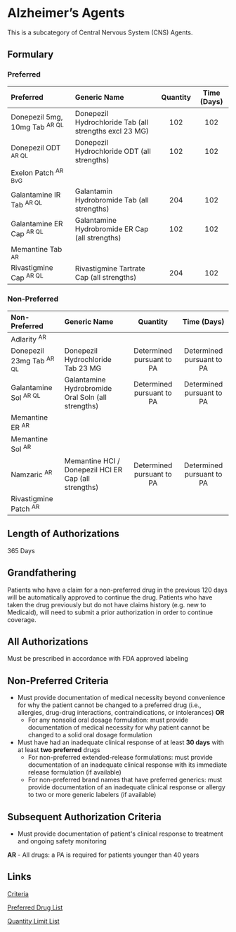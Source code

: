 # Alzheimer’s Agents

This is a subcategory of Central Nervous System (CNS) Agents.

## Formulary

### Preferred

| Preferred    | Generic Name | Quantity | Time (Days) |
| :--------------- | :----------- | :------: | :---------: |
| Donepezil 5mg, 10mg Tab <sup>AR QL</sup> | Donepezil Hydrochloride Tab (all strengths excl 23 MG)     | 102 | 102 |
| Donepezil ODT <sup>AR QL</sup>          | Donepezil Hydrochloride ODT (all strengths)     | 102 | 102 |
| Exelon Patch <sup>AR BvG</sup>        |      |||
| Galantamine IR Tab <sup>AR QL</sup>         | Galantamin Hydrobromide Tab (all strengths)     | 204 | 102 |
| Galantamine ER Cap <sup>AR QL</sup>     |   Galantamine Hydrobromide ER Cap (all strengths)   | 102 | 102 |
| Memantine Tab <sup>AR</sup>       |      |||
| Rivastigmine Cap <sup>AR QL</sup>      | Rivastigmine Tartrate Cap (all strengths)  | 204 | 102 |

### Non-Preferred

| Non-Preferred    | Generic Name | Quantity | Time (Days) |
| :--------------- | :----------- | :------: | :---------: |
| Adlarity <sup>AR</sup> | | | |
| Donepezil 23mg Tab <sup>AR QL</sup> | Donepezil Hydrochloride Tab 23 MG | Determined pursuant to PA | Determined pursuant to PA |
| Galantamine Sol <sup>AR QL</sup>    | Galantamine Hydrobromide Oral Soln (all strengths) | Determined pursuant to PA | Determined pursuant to PA |
| Memantine ER <sup>AR</sup>    ||||
| Memantine Sol <sup>AR</sup>      ||||
| Namzaric <sup>AR</sup>          | Memantine HCI / Donepezil HCI ER Cap (all strengths) | Determined pursuant to PA | Determined pursuant to PA |
| Rivastigmine Patch <sup>AR</sup> ||||

## Length of Authorizations

365 Days

## Grandfathering

Patients who have a claim for a non-preferred drug in the previous 120 days will be automatically approved to continue the drug. Patients who have taken the drug previously but do not have claims history (e.g. new to Medicaid), will need to submit a prior authorization in order to continue coverage.

## All Authorizations

Must be prescribed in accordance with FDA approved labeling

## Non-Preferred Criteria

- Must provide documentation of medical necessity beyond convenience for why the patient cannot be changed to a preferred drug (i.e., allergies, drug-drug interactions, contraindications, or intolerances) **OR**
    - For any nonsolid oral dosage formulation: must provide documentation of medical necessity for why patient cannot be changed to a solid oral dosage formulation
- Must have had an inadequate clinical response of at least **30 days** with at least **two preferred** drugs
    - For non-preferred extended-release formulations: must provide documentation of an inadequate clinical response with its immediate release formulation (if available)
    - For non-preferred brand names that have preferred generics: must provide documentation of an inadequate clinical response or allergy to two or more generic labelers (if available)

## Subsequent Authorization Criteria

- Must provide documentation of patient's clinical response to treatment and ongoing safety monitoring

**AR** - All drugs: a PA is required for patients younger than 40 years

## Links


[Criteria](https://pharmacy.medicaid.ohio.gov/sites/default/files/20230101_UPDL%20_Criteria_APPROVED.pdf#page=25)

[Preferred Drug List](https://pharmacy.medicaid.ohio.gov/sites/default/files/20230101_UPDL_APPROVED_12.13.22.pdf#page=13)

[Quantity Limit List](https://pharmacy.medicaid.ohio.gov/sites/default/files/20230101_Ohio_Medicaid_Quantity_Document_APPROVED.pdf)
